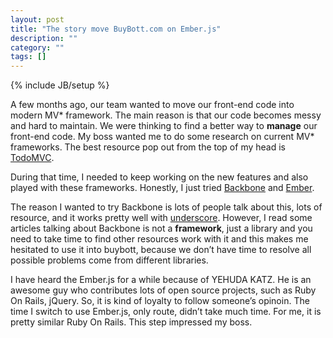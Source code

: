 ```yaml
---
layout: post
title: "The story move BuyBott.com on Ember.js"
description: ""
category: ""
tags: []
---
```

{% include JB/setup %}


A few months ago, our team wanted to move our front-end code into modern MV* framework. The main reason is that our code becomes messy and hard to maintain. We were thinking to find a better way to **manage** our front-end code. My boss wanted me to do some research on current MV* frameworks. The best resource pop out from the top of my head is [TodoMVC](http://todomvc.com/).

During that time, I needed to keep working on the new features and also played with these frameworks. Honestly, I just tried [Backbone](http://backbonejs.org/) and [Ember](http://emberjs.com/).

The reason I wanted to try Backbone is lots of people talk about this, lots of resource, and it works pretty well with [underscore](http://underscorejs.org/). However, I read some articles talking about Backbone is not a **framework**, just a library and you need to take time to find other resources work with it and this makes me hesitated to use it into buybott, because we don’t have time to resolve all possible problems come from different libraries.

I have heard the Ember.js for a while because of YEHUDA KATZ. He is an awesome guy who contributes lots of open source projects, such as Ruby On Rails, jQuery. So, it is kind of loyalty to follow someone’s opinoin. The time I switch to use Ember.js, only route, didn’t take much time. For me, it is pretty similar Ruby On Rails. This step impressed my boss.

